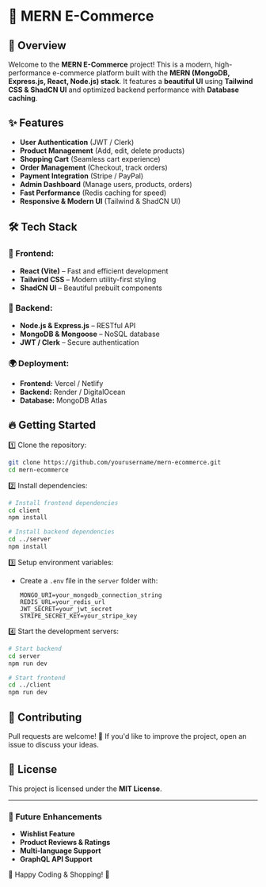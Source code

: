 # 🌟 MERN E-Commerce

## 🚀 Overview
Welcome to the **MERN E-Commerce** project! This is a modern, high-performance e-commerce platform built with the **MERN (MongoDB, Express.js, React, Node.js) stack**. It features a **beautiful UI** using **Tailwind CSS & ShadCN UI** and optimized backend performance with **Database caching**.

## ✨ Features
- **User Authentication** (JWT / Clerk)
- **Product Management** (Add, edit, delete products)
- **Shopping Cart** (Seamless cart experience)
- **Order Management** (Checkout, track orders)
- **Payment Integration** (Stripe / PayPal)
- **Admin Dashboard** (Manage users, products, orders)
- **Fast Performance** (Redis caching for speed)
- **Responsive & Modern UI** (Tailwind & ShadCN UI)

## 🛠️ Tech Stack
### 🎨 Frontend:
- **React (Vite)** – Fast and efficient development
- **Tailwind CSS** – Modern utility-first styling
- **ShadCN UI** – Beautiful prebuilt components

### 🔧 Backend:
- **Node.js & Express.js** – RESTful API
- **MongoDB & Mongoose** – NoSQL database
- **JWT / Clerk** – Secure authentication

### 🌍 Deployment:
- **Frontend:** Vercel / Netlify
- **Backend:** Render / DigitalOcean
- **Database:** MongoDB Atlas

## 🔥 Getting Started
1️⃣ Clone the repository:
   ```bash
   git clone https://github.com/yourusername/mern-ecommerce.git
   cd mern-ecommerce
   ```

2️⃣ Install dependencies:
   ```bash
   # Install frontend dependencies
   cd client
   npm install

   # Install backend dependencies
   cd ../server
   npm install
   ```

3️⃣ Setup environment variables:
   - Create a `.env` file in the `server` folder with:
     ```env
     MONGO_URI=your_mongodb_connection_string
     REDIS_URL=your_redis_url
     JWT_SECRET=your_jwt_secret
     STRIPE_SECRET_KEY=your_stripe_key
     ```

4️⃣ Start the development servers:
   ```bash
   # Start backend
   cd server
   npm run dev

   # Start frontend
   cd ../client
   npm run dev
   ```

## 🤝 Contributing
Pull requests are welcome! 🚀 If you'd like to improve the project, open an issue to discuss your ideas.

## 📜 License
This project is licensed under the **MIT License**.

---
### 🎯 Future Enhancements
- **Wishlist Feature**
- **Product Reviews & Ratings**
- **Multi-language Support**
- **GraphQL API Support**

🚀 Happy Coding & Shopping! 🛒

